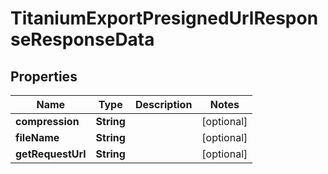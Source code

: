 

# TitaniumExportPresignedUrlResponseResponseData


## Properties

| Name | Type | Description | Notes |
|------------ | ------------- | ------------- | -------------|
|**compression** | **String** |  |  [optional] |
|**fileName** | **String** |  |  [optional] |
|**getRequestUrl** | **String** |  |  [optional] |



